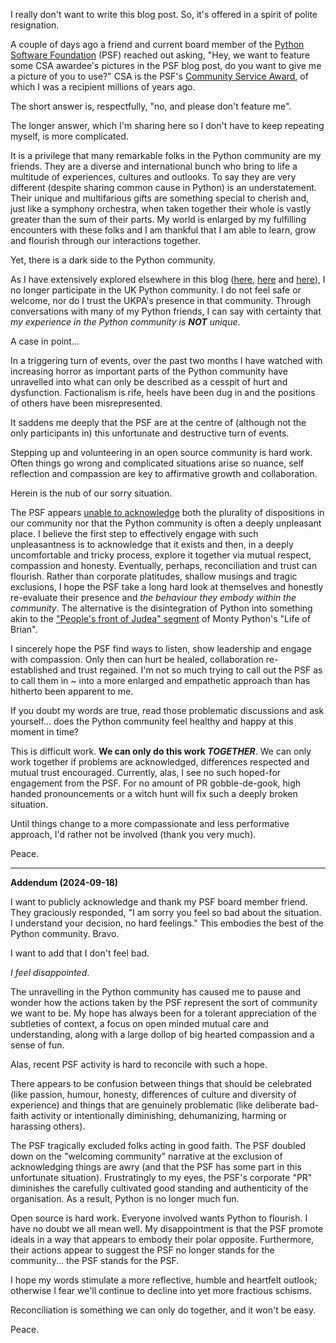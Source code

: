 <!--
.. title: From a recovering former Python community member 
.. slug: psf-woe
.. date: 2024-09-16 18:00:00 UTC+01:00
.. tags: 
.. category: 
.. link: 
.. description: 
.. type: text
.. author: Nicholas H.Tollervey
-->

I really don't want to write this blog post. So, it's offered in a spirit of
polite resignation.

A couple of days ago a friend and current board member of the
[Python Software Foundation](https://www.python.org/psf-landing/) (PSF) reached
out asking, "Hey, we want to feature some CSA awardee's pictures in the PSF
blog post, do you want to give me a picture of you to use?" CSA is the PSF's
[Community Service Award](https://www.python.org/community/awards/psf-awards/),
of which I was a recipient millions of years ago.

The short answer is, respectfully, "no, and please don't feature me".

The longer answer, which I'm sharing here so I don't have to keep repeating
myself, is more complicated.

It is a privilege that many remarkable folks in the Python community are my
friends. They are a diverse and international bunch who bring to life a
multitude of experiences, cultures and outlooks. To say they are very different
(despite sharing common cause in Python) is an understatement. Their unique and
multifarious gifts are something special to cherish and, just like a
symphony orchestra, when taken together their whole is vastly greater than the
sum of their parts. My world is enlarged by my fulfilling encounters with these
folks and I am thankful that I am able to learn, grow and flourish through our
interactions together.

Yet, there is a dark side to the Python community. 

As I have extensively explored elsewhere in this blog
([here](/article/compassion/), [here](/article/on-being-together/) and
[here](/article/victorian-python-allegory/)), I no longer participate in the UK
Python community. I do not feel safe or welcome, nor do I trust the UKPA's
presence in that community. Through conversations with many of my Python
friends, I can say with certainty that _my experience in the Python community
is **NOT** unique_.

A case in point...

In a triggering turn of events, over the past two months I have watched with
increasing horror as important parts of the Python community have unravelled
into what can only be described as a cesspit of hurt and dysfunction.
Factionalism is rife, heels have been dug in and the positions of others have
been misrepresented.

It saddens me deeply that the PSF are at the centre of (although not the only
participants in) this unfortunate and destructive turn of events.

Stepping up and volunteering in an open source community is hard
work. Often things go wrong and complicated situations arise so nuance, self
reflection and compassion are key to affirmative growth and collaboration.

Herein is the nub of our sorry situation.

The PSF appears
[unable to acknowledge](https://pyfound.blogspot.com/2024/07/pythons-supportive-and-welcoming.html)
both the plurality of dispositions in our community nor that the Python
community is often a deeply unpleasant place. I believe the first step to
effectively engage with such unpleasantness is to acknowledge that it exists
and then, in a deeply uncomfortable and tricky process, explore it together via
mutual respect, compassion and honesty. Eventually, perhaps, reconciliation
and trust can flourish. Rather than corporate platitudes, shallow musings and
tragic exclusions, I hope the PSF take a long hard look at themselves and
honestly re-evaluate their presence and _the behaviour they embody within the
community_. The alternative is the disintegration of Python into something akin
to the
["People's front of Judea" segment](https://www.youtube.com/watch?v=a0BpfwazhUA)
of Monty Python's "Life of Brian".

I sincerely hope the PSF find ways to listen, show leadership and engage with
compassion. Only then can hurt be healed, collaboration re-established and
trust regained. I'm not so much trying to call out the PSF as to call them in ~
into a more enlarged and empathetic approach than has hitherto been apparent to
me.

If you doubt my words are true, read those problematic discussions and ask
yourself... does the Python community feel healthy and happy at this moment in
time?

This is difficult work. **We can only do this work _TOGETHER_**. We can only
work together if problems are acknowledged, differences respected and mutual
trust encouraged. Currently, alas, I see no such hoped-for engagement from the
PSF. For no amount of PR gobble-de-gook, high handed pronouncements or a witch
hunt will fix such a deeply broken situation.

Until things change to a more compassionate and less performative approach, I'd
rather not be involved (thank you very much).

Peace.

<hr class="section_break"/>

<p><strong id="psf-addendum">Addendum (2024-09-18)</strong></p>

I want to publicly acknowledge and thank my PSF board member friend. They
graciously responded, "I am sorry you feel so bad about the situation. I
understand your decision, no hard feelings." This embodies the best of the
Python community. Bravo.

I want to add that I don't feel bad.

_I feel disappointed_.

The unravelling in the Python community has caused me to pause and wonder how
the actions taken by the PSF represent the sort of community we want to be. My
hope has always been for a tolerant appreciation of the subtleties of context,
a focus on open minded mutual care and understanding, along with a large dollop
of big hearted compassion and a sense of fun.

Alas, recent PSF activity is hard to reconcile with such a hope.

There appears to be confusion between things that should be celebrated (like
passion, humour, honesty, differences of culture and diversity of experience)
and things that are genuinely problematic (like deliberate bad-faith activity
or intentionally diminishing, dehumanizing, harming or harassing others).

The PSF tragically excluded folks acting in good faith. The PSF doubled down on
the "welcoming community" narrative at the exclusion of acknowledging things
are awry (and that the PSF has some part in this unfortunate situation).
Frustratingly to my eyes, the PSF's corporate "PR" diminishes the carefully
cultivated good standing and authenticity of the organisation. As a result,
Python is no longer much fun.

Open source is hard work. Everyone involved wants Python to flourish. I have no
doubt we all mean well. My disappointment is that the PSF promote ideals in a
way that appears to embody their polar opposite. Furthermore, their actions
appear to suggest the PSF no longer stands for the community... the PSF stands
for the PSF.

I hope my words stimulate a more reflective, humble and heartfelt outlook;
otherwise I fear we'll continue to decline into yet more fractious schisms.

Reconciliation is something we can only do together, and it won't be easy. 

Peace.
